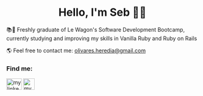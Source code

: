 <h1 align="center">Hello, I'm Seb 🕺🏻</h1>

📚🔎 Freshly graduate of Le Wagon's Software Development Bootcamp, currently studying and improving my skills in Vanilla Ruby and Ruby on Rails </p>

🌎 Feel free to contact me: olivares.heredia@gmail.com

<h3 align="left">Find me:</h3>
<p align="left">
<a href="https://linkedin.com/in/sebolivares" target="blank"><img align="center" src="https://cdn.jsdelivr.net/npm/simple-icons@3.0.1/icons/linkedin.svg" alt="my linkedin profile" height="30" width="40" /></a>
<a href="https://www.instagram.com/ssabesart" target="blank"><img align="center" src="https://static-00.iconduck.com/assets.00/instagram-bold-icon-512x512-77czd7e7.png" alt="my Instagram profile" height="30" width="30" /></a>
</p>
